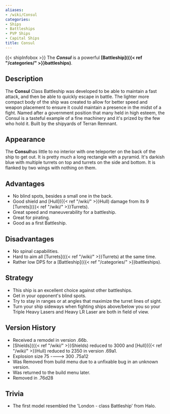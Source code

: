 ```yaml
---
aliases:
- /wiki/Consul
categories:
- Ships
- Battleships
- PVP Ships
- Capital Ships
title: Consul
---
```


{{< shipInfobox >}} The **_Consul_** is a powerful **[Battleship]({{< ref "/categories/" >}}battleships)**.

## Description

The **Consul** Class Battleship was developed to be able to maintain a fast attack, and then be able to quickly escape in battle. The lighter more compact body of the ship was created to allow for better speed and weapon placement to ensure it could maintain a presence in the midst of a fight. Named after a government position that many held in high esteem, the Consul is a tasteful example of a fine machinery and it's prized by the few who hold it. Built by the shipyards of Terran Remnant.

## Appearance

The **Consul**has little to no interior with one teleporter on the back of the ship to get out. It is pretty much a long rectangle with a pyramid. It's darkish blue with multiple turrets on top and turrets on the side and bottom. It is flanked by two wings with nothing on them.

## Advantages

- No blind spots, besides a small one in the back.
- Good shield and [Hull]({{< ref "/wiki/" >}}Hull) damage from its 9 [Turrets]({{< ref "/wiki/" >}}Turrets).
- Great speed and maneuverability for a battleship.
- Great for pirating.
- Good as a first Battleship.

## Disadvantages

- No spinal capabilities.
- Hard to aim all [Turrets]({{< ref "/wiki/" >}}Turrets) at the same time.
- Rather low DPS for a [Battleship]({{< ref "/categories/" >}}battleships).

## Strategy

- This ship is an excellent choice against other battleships.
- Get in your opponent's blind spots.
- Try to stay in ranges or at angles that maximize the turret lines of sight.
- Turn your ship sideways when fighting ships above/below you so your Triple Heavy Lasers and Heavy LR Laser are both in field of view.

## Version History 

- Received a remodel in version .66b.
- [Shields]({{< ref "/wiki/" >}}Shields) reduced to 3000 and [Hull]({{< ref "/wiki/" >}}Hull) reduced to 2350 in version .69a1.
- Explosion size 75 ----> 300 .75a12
- Was Removed from build menu due to a unfixable bug in an unknown version.
- Was returned to the build menu later.
- Removed in .76d28

## Trivia

- The first model resembled the 'London - class Battleship' from Halo.